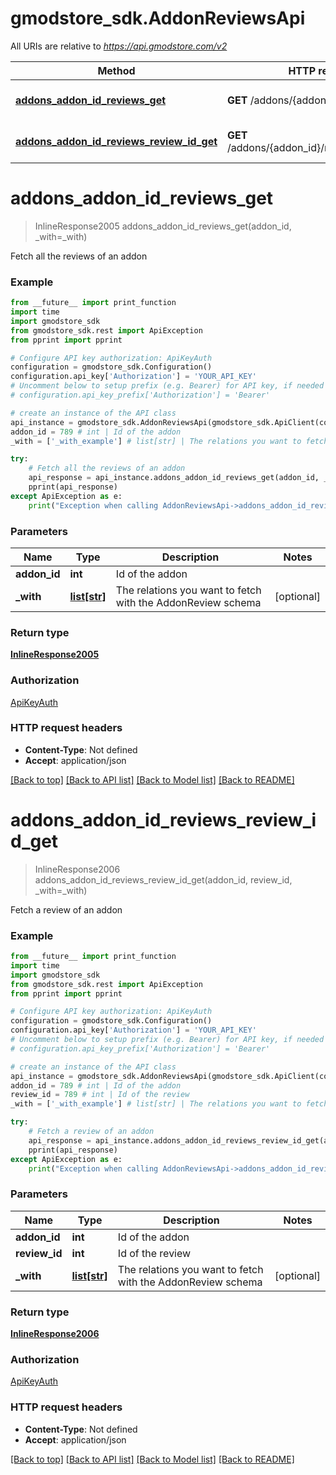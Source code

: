 # gmodstore_sdk.AddonReviewsApi

All URIs are relative to *https://api.gmodstore.com/v2*

Method | HTTP request | Description
------------- | ------------- | -------------
[**addons_addon_id_reviews_get**](AddonReviewsApi.md#addons_addon_id_reviews_get) | **GET** /addons/{addon_id}/reviews | Fetch all the reviews of an addon
[**addons_addon_id_reviews_review_id_get**](AddonReviewsApi.md#addons_addon_id_reviews_review_id_get) | **GET** /addons/{addon_id}/reviews/{review_id} | Fetch a review of an addon

# **addons_addon_id_reviews_get**
> InlineResponse2005 addons_addon_id_reviews_get(addon_id, _with=_with)

Fetch all the reviews of an addon

### Example
```python
from __future__ import print_function
import time
import gmodstore_sdk
from gmodstore_sdk.rest import ApiException
from pprint import pprint

# Configure API key authorization: ApiKeyAuth
configuration = gmodstore_sdk.Configuration()
configuration.api_key['Authorization'] = 'YOUR_API_KEY'
# Uncomment below to setup prefix (e.g. Bearer) for API key, if needed
# configuration.api_key_prefix['Authorization'] = 'Bearer'

# create an instance of the API class
api_instance = gmodstore_sdk.AddonReviewsApi(gmodstore_sdk.ApiClient(configuration))
addon_id = 789 # int | Id of the addon
_with = ['_with_example'] # list[str] | The relations you want to fetch with the AddonReview schema (optional)

try:
    # Fetch all the reviews of an addon
    api_response = api_instance.addons_addon_id_reviews_get(addon_id, _with=_with)
    pprint(api_response)
except ApiException as e:
    print("Exception when calling AddonReviewsApi->addons_addon_id_reviews_get: %s\n" % e)
```

### Parameters

Name | Type | Description  | Notes
------------- | ------------- | ------------- | -------------
 **addon_id** | **int**| Id of the addon | 
 **_with** | [**list[str]**](str.md)| The relations you want to fetch with the AddonReview schema | [optional] 

### Return type

[**InlineResponse2005**](InlineResponse2005.md)

### Authorization

[ApiKeyAuth](../README.md#ApiKeyAuth)

### HTTP request headers

 - **Content-Type**: Not defined
 - **Accept**: application/json

[[Back to top]](#) [[Back to API list]](../README.md#documentation-for-api-endpoints) [[Back to Model list]](../README.md#documentation-for-models) [[Back to README]](../README.md)

# **addons_addon_id_reviews_review_id_get**
> InlineResponse2006 addons_addon_id_reviews_review_id_get(addon_id, review_id, _with=_with)

Fetch a review of an addon

### Example
```python
from __future__ import print_function
import time
import gmodstore_sdk
from gmodstore_sdk.rest import ApiException
from pprint import pprint

# Configure API key authorization: ApiKeyAuth
configuration = gmodstore_sdk.Configuration()
configuration.api_key['Authorization'] = 'YOUR_API_KEY'
# Uncomment below to setup prefix (e.g. Bearer) for API key, if needed
# configuration.api_key_prefix['Authorization'] = 'Bearer'

# create an instance of the API class
api_instance = gmodstore_sdk.AddonReviewsApi(gmodstore_sdk.ApiClient(configuration))
addon_id = 789 # int | Id of the addon
review_id = 789 # int | Id of the review
_with = ['_with_example'] # list[str] | The relations you want to fetch with the AddonReview schema (optional)

try:
    # Fetch a review of an addon
    api_response = api_instance.addons_addon_id_reviews_review_id_get(addon_id, review_id, _with=_with)
    pprint(api_response)
except ApiException as e:
    print("Exception when calling AddonReviewsApi->addons_addon_id_reviews_review_id_get: %s\n" % e)
```

### Parameters

Name | Type | Description  | Notes
------------- | ------------- | ------------- | -------------
 **addon_id** | **int**| Id of the addon | 
 **review_id** | **int**| Id of the review | 
 **_with** | [**list[str]**](str.md)| The relations you want to fetch with the AddonReview schema | [optional] 

### Return type

[**InlineResponse2006**](InlineResponse2006.md)

### Authorization

[ApiKeyAuth](../README.md#ApiKeyAuth)

### HTTP request headers

 - **Content-Type**: Not defined
 - **Accept**: application/json

[[Back to top]](#) [[Back to API list]](../README.md#documentation-for-api-endpoints) [[Back to Model list]](../README.md#documentation-for-models) [[Back to README]](../README.md)


